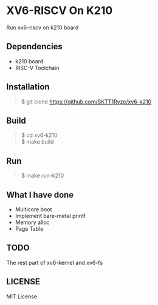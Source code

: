 # XV6-RISCV On K210
Run xv6-riscv on k210 board

## Dependencies
+ k210 board
+ RISC-V Toolchain

## Installation
>\$ git clone https://github.com/SKTT1Ryze/xv6-k210

## Build
>\$ cd xv6-k210  
>\$ make build

## Run
>\$ make run-k210

## What I have done
+ Multicore boot
+ Implement bare-metal printf
+ Memory alloc
+ Page Table

## TODO
The rest part of xv6-kernel and xv6-fs

## LICENSE
MIT License
